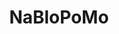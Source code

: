 ---
title: NaBloPoMo
excerpt: NaBloPoMo stands for “National Blog Posting Month”. A new blog post everyday during November.
---